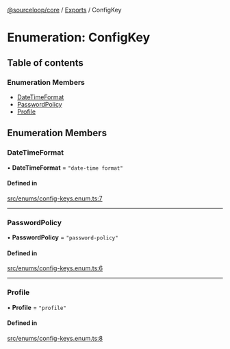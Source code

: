 [@sourceloop/core](../README.md) / [Exports](../modules.md) / ConfigKey

# Enumeration: ConfigKey

## Table of contents

### Enumeration Members

- [DateTimeFormat](ConfigKey.md#datetimeformat)
- [PasswordPolicy](ConfigKey.md#passwordpolicy)
- [Profile](ConfigKey.md#profile)

## Enumeration Members

### DateTimeFormat

• **DateTimeFormat** = ``"date-time format"``

#### Defined in

[src/enums/config-keys.enum.ts:7](https://github.com/sourcefuse/loopback4-microservice-catalog/blob/6c16af104/packages/core/src/enums/config-keys.enum.ts#L7)

___

### PasswordPolicy

• **PasswordPolicy** = ``"password-policy"``

#### Defined in

[src/enums/config-keys.enum.ts:6](https://github.com/sourcefuse/loopback4-microservice-catalog/blob/6c16af104/packages/core/src/enums/config-keys.enum.ts#L6)

___

### Profile

• **Profile** = ``"profile"``

#### Defined in

[src/enums/config-keys.enum.ts:8](https://github.com/sourcefuse/loopback4-microservice-catalog/blob/6c16af104/packages/core/src/enums/config-keys.enum.ts#L8)
